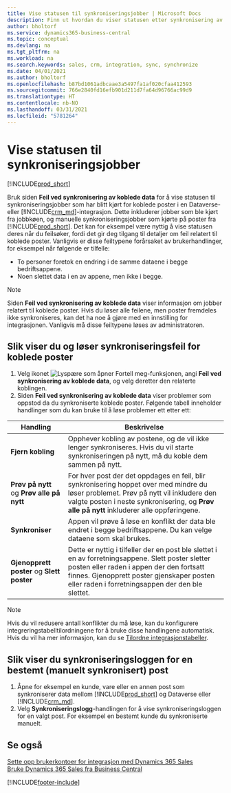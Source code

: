 ```yaml
---
title: Vise statusen til synkroniseringsjobber | Microsoft Docs
description: Finn ut hvordan du viser statusen etter synkronisering av koblede poster.
author: bholtorf
ms.service: dynamics365-business-central
ms.topic: conceptual
ms.devlang: na
ms.tgt_pltfrm: na
ms.workload: na
ms.search.keywords: sales, crm, integration, sync, synchronize
ms.date: 04/01/2021
ms.author: bholtorf
ms.openlocfilehash: b87bd1061adbcaae3a5497fa1af020cfaa412593
ms.sourcegitcommit: 766e2840fd16efb901d211d7fa64d96766ac99d9
ms.translationtype: HT
ms.contentlocale: nb-NO
ms.lasthandoff: 03/31/2021
ms.locfileid: "5781264"
---
```

# <a name="view-the-status-of-synchronization-jobs"></a>Vise statusen til synkroniseringsjobber
[!INCLUDE[prod_short](includes/cc_data_platform_banner.md)]

Bruk siden **Feil ved synkronisering av koblede data** for å vise statusen til synkroniseringsjobber som har blitt kjørt for koblede poster i en Dataverse- eller [!INCLUDE[crm_md](includes/crm_md.md)]-integrasjon. Dette inkluderer jobber som ble kjørt fra jobbkøen, og manuelle synkroniseringsjobber som kjørte på poster fra [!INCLUDE[prod_short](includes/prod_short.md)]. Det kan for eksempel være nyttig å vise statusen deres når du feilsøker, fordi det gir deg tilgang til detaljer om feil relatert til koblede poster. Vanligvis er disse feiltypene forårsaket av brukerhandlinger, for eksempel når følgende er tilfelle:  

* To personer foretok en endring i de samme dataene i begge bedriftsappene.
* Noen slettet data i en av appene, men ikke i begge.

> [!Note]
> Siden **Feil ved synkronisering av koblede data** viser informasjon om jobber relatert til koblede poster. Hvis du løser alle feilene, men poster fremdeles ikke synkroniseres, kan det ha noe å gjøre med en innstilling for integrasjonen. Vanligvis må disse feiltypene løses av administratoren.   

<!--

> [!VIDEO https://go.microsoft.com/fwlink/?linkid=2098171]

-->

## <a name="to-view-and-resolve-synchronization-errors-for-coupled-records"></a>Slik viser du og løser synkroniseringsfeil for koblede poster
1. Velg ikonet ![Lyspære som åpner Fortell meg-funksjonen](media/ui-search/search_small.png "Fortell hva du vil gjøre"), angi **Feil ved synkronisering av koblede data**, og velg deretter den relaterte koblingen.
2. Siden **Feil ved synkronisering av koblede data** viser problemer som oppstod da du synkroniserte koblede poster. Følgende tabell inneholder handlinger som du kan bruke til å løse problemer ett etter ett:

|Handling|Beskrivelse|
|----|----|
|**Fjern kobling**|Opphever kobling av postene, og de vil ikke lenger synkroniseres. Hvis du vil starte synkroniseringen på nytt, må du koble dem sammen på nytt. |
|**Prøv på nytt** og **Prøv alle på nytt**|For hver post der det oppdages en feil, blir synkronisering hoppet over med mindre du løser problemet. Prøv på nytt vil inkludere den valgte posten i neste synkronisering, og **Prøv alle på nytt** inkluderer alle oppføringene.|
|**Synkroniser**|Appen vil prøve å løse en konflikt der data ble endret i begge bedriftsappene. Du kan velge dataene som skal brukes.|
|**Gjenopprett poster** og **Slett poster**|Dette er nyttig i tilfeller der en post ble slettet i en av forretningsappene. Slett poster sletter posten eller raden i appen der den fortsatt finnes. Gjenopprett poster gjenskaper posten eller raden i forretningsappen der den ble slettet.|

> [!NOTE]
> Hvis du vil redusere antall konflikter du må løse, kan du konfigurere integreringstabelltilordningene for å bruke disse handlingene automatisk. Hvis du vil ha mer informasjon, kan du se [Tilordne integrasjonstabeller](admin-how-to-modify-table-mappings-for-synchronization.md#mapping-integration-tables).

## <a name="to-view-the-synchronization-log-for-a-specific-manually-synchronized-record"></a>Slik viser du synkroniseringsloggen for en bestemt (manuelt synkronisert) post
1. Åpne for eksempel en kunde, vare eller en annen post som synkroniserer data mellom [!INCLUDE[prod_short](includes/prod_short.md)] og Dataverse eller [!INCLUDE[crm_md](includes/crm_md.md)].
2. Velg **Synkroniseringslogg**-handlingen for å vise synkroniseringsloggen for en valgt post. For eksempel en bestemt kunde du synkroniserte manuelt.

## <a name="see-also"></a>Se også  
[Sette opp brukerkontoer for integrasjon med Dynamics 365 Sales](admin-setting-up-integration-with-dynamics-sales.md)  
[Bruke Dynamics 365 Sales fra Business Central](marketing-integrate-dynamicscrm.md)


[!INCLUDE[footer-include](includes/footer-banner.md)]